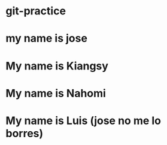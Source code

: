 # git-practice

# my name is jose
# My name is Kiangsy
# My name is Nahomi 
# My name is Luis (jose no me lo borres)